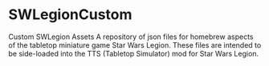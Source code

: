 # SWLegionCustom
Custom SWLegion Assets
A repository of json files for homebrew aspects of the tabletop miniature game Star Wars Legion. 
These files are intended to be side-loaded into the TTS (Tabletop Simulator) mod for Star Wars Legion.
